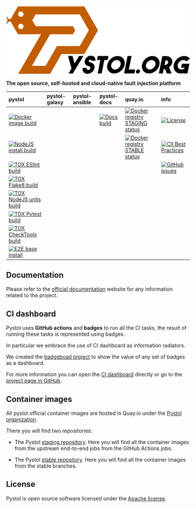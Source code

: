![](https://raw.githubusercontent.com/pystol/pystol-docs/master/assets/images/logo_readme.png)

**The open source, self-hosted and cloud-native fault injection platform**



| pystol  | pystol-galaxy | pystol-ansible | pystol-docs | quay.io | info |
|:--------|:--------------|:---------------|:------------|:--------|:-----|
| [![Docker image build](https://github.com/pystol/pystol/workflows/docker-image-build/badge.svg?event=push)](https://github.com/pystol/pystol/actions?workflow=docker-image-build) ||| [![Docs build](https://github.com/pystol/pystol-docs/workflows/jekyll-docs-build/badge.svg?event=push)](https://github.com/pystol/pystol-docs/actions?workflow=jekyll-docs-build) | [![Docker registry STAGING status](https://quay.io/repository/pystol/pystol-operator-staging/status "Docker registry STAGING status")](https://quay.io/repository/pystol/pystol-operator-staging) | [![License](https://img.shields.io/badge/License-Apache%202.0-blue.svg)](https://opensource.org/licenses/Apache-2.0) |
| [![NodeJS install build](https://github.com/pystol/pystol/workflows/nodejs-install-build/badge.svg?event=push)](https://github.com/pystol/pystol/actions?workflow=nodejs-install-build) |||| [![Docker registry STABLE status](https://quay.io/repository/pystol/pystol-operator-stable/status "Docker registry STABLE status")](https://quay.io/repository/pystol/pystol-operator-stable) | [![CII Best Practices](https://bestpractices.coreinfrastructure.org/projects/3331/badge)](https://bestpractices.coreinfrastructure.org/projects/3331) |
| [![TOX ESlint build](https://github.com/pystol/pystol/workflows/tox-eslint-build/badge.svg?event=push)](https://github.com/pystol/pystol/actions?workflow=tox-eslint-build) ||||| [![GitHub issues](https://img.shields.io/github/issues/pystol/pystol)](https://github.com/pystol/pystol/issues) |
| [![TOX Flake8 build](https://github.com/pystol/pystol/workflows/tox-flake-build/badge.svg?event=push)](https://github.com/pystol/pystol/actions?workflow=tox-flake-build) ||||||
| [![TOX NodeJS units build](https://github.com/pystol/pystol/workflows/tox-nodeunits-build/badge.svg?event=push)](https://github.com/pystol/pystol/actions?workflow=tox-nodeunits-build) ||||||
| [![TOX Pytest build](https://github.com/pystol/pystol/workflows/tox-pytest-build/badge.svg?event=push)](https://github.com/pystol/pystol/actions?workflow=tox-pytest-build) ||||||
| [![TOX CheckTools build](https://github.com/pystol/pystol/workflows/tox-checktools-build/badge.svg?event=push)](https://github.com/pystol/pystol/actions?workflow=tox-checktools-build) ||||||
| [![E2E base install](https://github.com/pystol/pystol/workflows/e2e-deploy-base-build/badge.svg?event=push)](https://github.com/pystol/pystol/actions?workflow=e2e-deploy-base-build) ||||||


## Documentation

Please refer to the [official documentation](https://docs.pystol.org)
website for any information related to the project.

## CI dashboard

Pystol uses **GitHub actions**
and **badges** to run all the CI
tasks, the result of running these
tasks is represented using badges.

In particular we embrace the use of
CI dashboard as information radiators.

We created the [badgeboad project](https://badgeboard.pystol.org)
to show the value of any set of badges as a dashboard.

For more information you can open the
[CI dashboard](https://badgeboard.pystol.org)
directly or go to the
[project page in GitHub](https://github.com/pystol/badgeboard).

## Container images

All pystol official container images are hosted in Quay.io under
the [Pystol organization](https://quay.io/organization/pystol).

There you will find two repositories:

* The Pystol [staging repository](https://quay.io/repository/pystol/pystol-operator-staging).
Here you will find all the container images from the upstream end-to-end jobs from the GitHub
Actions jobs.

* The Pystol [stable repository](https://quay.io/repository/pystol/pystol-operator-stable).
Here you will find all the container images from the stable branches.

## License

Pystol is open source software
licensed under the [Apache license](LICENSE).
